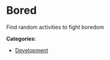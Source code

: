 # Bored


Find random activities to fight boredom



**Categories**:
- [Development](https://github.com/apis-list/apis-list#development)




